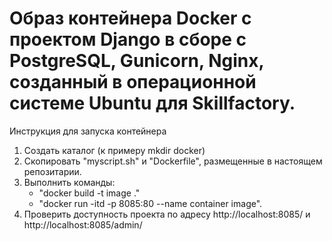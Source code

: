 # Образ контейнера Docker c проектом Django в сборе с PostgreSQL, Gunicorn, Nginx, созданный в операционной системе Ubuntu для  Skillfactory.
Инструкция для запуска контейнера
1. Создать каталог (к примеру mkdir docker)
2. Скопировать "myscript.sh" и "Dockerfile", размещенные в настоящем репозитарии.
3. Выполнить команды:
   - "docker build -t image ."
   - "docker run -itd -p 8085:80 --name container image".
4. Проверить доступность проекта по адресу http://localhost:8085/ и http://localhost:8085/admin/
